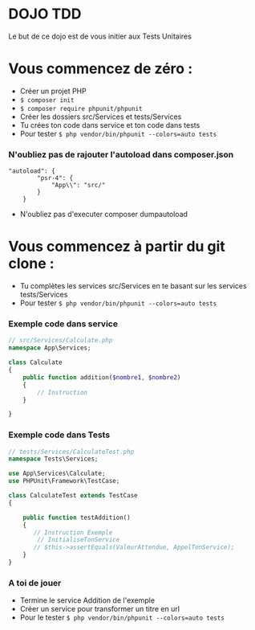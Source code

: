 # DOJO TDD

Le but de ce dojo est de vous initier aux Tests Unitaires

# Vous commencez de zéro :
* Créer un projet PHP
* ```$ composer init ```
* ``$ composer require phpunit/phpunit``
* Créer les dossiers src/Services et tests/Services
* Tu crées ton code dans service et ton code dans tests
* Pour tester ```$ php vendor/bin/phpunit --colors=auto tests```

### N'oubliez pas de rajouter l'autoload dans composer.json
```
"autoload": {
        "psr-4": {
            "App\\": "src/"
        }
    }
```

* N'oubliez pas d'executer composer dumpautoload

# Vous commencez à partir du git clone :
* Tu complètes les services src/Services en te basant sur les services tests/Services
* Pour tester ```$ php vendor/bin/phpunit --colors=auto tests```

### Exemple code dans service

````php
// src/Services/Calculate.php
namespace App\Services;

class Calculate
{
    public function addition($nombre1, $nombre2)
    {
        // Instruction
    }

}
````

### Exemple code dans Tests

````php
// tests/Services/CalculateTest.php
namespace Tests\Services;

use App\Services\Calculate;
use PHPUnit\Framework\TestCase;

class CalculateTest extends TestCase
{

    public function testAddition()
    {
       // Instruction Exemple
        // InitialiseTonService
       // $this->assertEquals(ValeurAttendue, AppelTonService);
    }
}
````

### A toi de jouer

* Termine le service Addition de l'exemple
* Créer un service pour transformer un titre en url
* Pour le tester ```$ php vendor/bin/phpunit --colors=auto tests```
